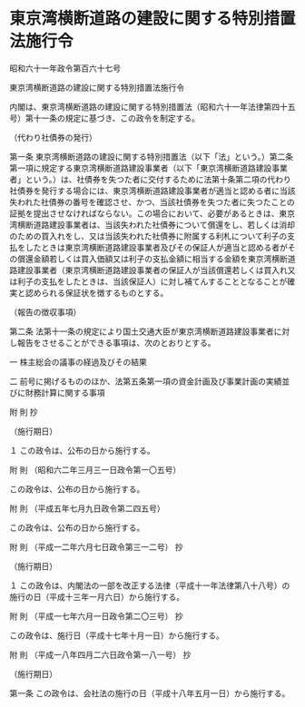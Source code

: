 # 東京湾横断道路の建設に関する特別措置法施行令

昭和六十一年政令第百六十七号

東京湾横断道路の建設に関する特別措置法施行令

内閣は、東京湾横断道路の建設に関する特別措置法（昭和六十一年法律第四十五号）第十一条の規定に基づき、この政令を制定する。

（代わり社債券の発行）

第一条 東京湾横断道路の建設に関する特別措置法（以下「法」という。）第二条第一項に規定する東京湾横断道路建設事業者（以下「東京湾横断道路建設事業者」という。）は、社債券を失つた者に交付するために法第十条第二項の代わり社債券を発行する場合には、東京湾横断道路建設事業者が適当と認める者に当該失われた社債券の番号を確認させ、かつ、当該社債券を失つた者に失つたことの証拠を提出させなければならない。この場合において、必要があるときは、東京湾横断道路建設事業者は、当該失われた社債券について償還をし、若しくは消却のための買入れをし、又は当該失われた社債券に附属する利札について利子の支払をしたときは東京湾横断道路建設事業者及びその保証人が適当と認める者がその償還金額若しくは買入価額又は利子の支払金額に相当する金額を東京湾横断道路建設事業者（東京湾横断道路建設事業者の保証人が当該償還若しくは買入れ又は利子の支払をしたときは、当該保証人）に対し補てんすることとなることが確実と認められる保証状を徴するものとする。

（報告の徴収事項）

第二条 法第十一条の規定により国土交通大臣が東京湾横断道路建設事業者に対し報告をさせることができる事項は、次のとおりとする。

一 株主総会の議事の経過及びその結果

二 前号に掲げるもののほか、法第五条第一項の資金計画及び事業計画の実績並びに財務計算に関する事項

附 則 抄

（施行期日）

１ この政令は、公布の日から施行する。

附 則 （昭和六二年三月三一日政令第一〇五号）

この政令は、公布の日から施行する。

附 則 （平成五年七月九日政令第二四五号）

この政令は、公布の日から施行する。

附 則 （平成一二年六月七日政令第三一二号） 抄

（施行期日）

１ この政令は、内閣法の一部を改正する法律（平成十一年法律第八十八号）の施行の日（平成十三年一月六日）から施行する。

附 則 （平成一七年六月一日政令第二〇三号） 抄

この政令は、施行日（平成十七年十月一日）から施行する。

附 則 （平成一八年四月二六日政令第一八一号） 抄

（施行期日）

第一条 この政令は、会社法の施行の日（平成十八年五月一日）から施行する。
